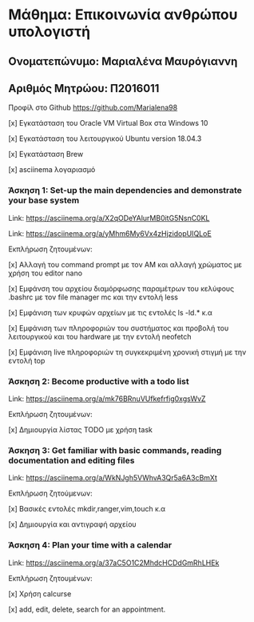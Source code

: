 # Μάθημα: Επικοινωνία ανθρώπου υπολογιστή
## Ονοματεπώνυμο: Μαριαλένα Μαυρόγιαννη
## Αριθμός Μητρώου: Π2016011
Προφίλ στο Github
  https://github.com/Marialena98
  
  
 [x] Εγκατάσταση του Oracle VM Virtual Box στα Windows 10

 [x] Εγκατάσταση του λειτουργικού Ubuntu version 18.04.3

 [x] Εγκατάσταση Brew

 [x] asciinema λογαριασμό
  
  ### Άσκηση 1: Set-up the main dependencies and demonstrate your base system	
  
  Link: https://asciinema.org/a/X2qODeYAlurMB0itG5NsnC0KL
  
  Link: https://asciinema.org/a/yMhm6My6Vx4zHjzidopUIQLoE
  
  Εκπλήρωση ζητουμένων:
 
 [x] Αλλαγή του command prompt με τον ΑΜ και αλλαγή χρώματος με χρήση του editor nano

 [x] Εμφάνση του αρχείου διαμόρφωσης παραμέτρων του κελύφους .bashrc με τον file manager mc και την εντολή less

 [x] Εμφάνιση των κρυφών αρχείων με τις εντολές ls -ld.* κ.α

 [x] Εμφάνιση  των πληροφοριών του συστήματος και προβολή του λειτουργικού και του hardware με την εντολή neofetch
 
 [x] Εμφάνιση live πληροφοριών τη συγκεκριμένη χρονική στιγμή με την εντολή top
        
### Άσκηση 2: Become productive with a todo list	

Link: https://asciinema.org/a/mk76BRnuVUfkefrfig0xgsWvZ

Εκπλήρωση ζητουμένων: 

[x] Δημιουργία λίστας TODO με χρήση task

### Άσκηση 3: Get familiar with basic commands, reading documentation and editing files	

Link: https://asciinema.org/a/WkNJgh5VWhvA3Qr5a6A3cBmXt

Εκπλήρωση ζητούμενων:

 [x] Βασικές εντολές mkdir,ranger,vim,touch κ.α

 [x] Δημιουργία και αντιγραφή αρχείου
 
 ### Άσκηση 4: Plan your time with a calendar
 
 Link: https://asciinema.org/a/37aC5O1C2MhdcHCDdGmRhLHEk
 
 Εκπλήρωση ζητουμένων:
 
 [x] Χρήση calcurse 
 
 [x] add, edit, delete, search for an appointment.
 

